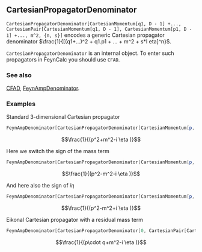 ## CartesianPropagatorDenominator

`CartesianPropagatorDenominator[CartesianMomentum[q1, D - 1] +..., CartesianPair[CartesianMomentum[q1, D - 1], CartesianMomentum[p1, D - 1] +..., m^2, {n, s}]` encodes a generic Cartesian propagator denominator $\frac{1}{[(q1+...)^2 + q1.p1 + ... + m^2 + s*I eta]^n}$.

`CartesianPropagatorDenominator` is an internal object. To enter such propagators in FeynCalc you should use `CFAD`.

### See also

[CFAD](CFAD), [FeynAmpDenominator](FeynAmpDenominator).

### Examples

Standard $3$-dimensional Cartesian propagator

```mathematica
FeynAmpDenominator[CartesianPropagatorDenominator[CartesianMomentum[p, D - 1], 0, m^2, {1, -1}]]
```

$$\frac{1}{(p^2+m^2-i \eta )}$$

Here we switch the sign of the mass term

```mathematica
FeynAmpDenominator[CartesianPropagatorDenominator[CartesianMomentum[p, D - 1], 0, -m^2, {1, -1}]]
```

$$\frac{1}{(p^2-m^2-i \eta )}$$

And here also the sign of $i \eta$

```mathematica
FeynAmpDenominator[CartesianPropagatorDenominator[CartesianMomentum[p, D - 1], 0, -m^2, {1, +1}]]
```

$$\frac{1}{(p^2-m^2+i \eta )}$$

Eikonal Cartesian propagator with a residual mass term

```mathematica
FeynAmpDenominator[CartesianPropagatorDenominator[0, CartesianPair[CartesianMomentum[p, D - 1], CartesianMomentum[q, D - 1]], m^2, {1, -1}]]
```

$$\frac{1}{(p\cdot q+m^2-i \eta )}$$